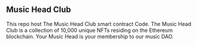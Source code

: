 ## Music Head Club

This repo host The Music Head Club smart contract Code. The Music Head Club  is a collection of 10,000 unique NFTs residing on the Ethereum blockchain. Your Music Head is your membership to our music DAO.
